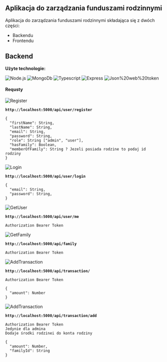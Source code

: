 ## Aplikacja do zarządzania funduszami rodzinnymi

Aplikacja do zarządzania funduszami rodzinnymi składająca się z dwóch części:

- Backendu
- Frontendu

## Backend

**Użyte technologie:**

![Node.js](https://img.shields.io/badge/node.js-339933?style=for-the-badge&logo=node.js&logoColor=white) ![MongoDb](https://img.shields.io/badge/mongodb-47A248?style=for-the-badge&logo=mongodb&logoColor=white) ![Typescript](https://img.shields.io/badge/Typescript-3178C6?style=for-the-badge&logo=Typescript&logoColor=white) ![Express](https://img.shields.io/badge/Express-000000?style=for-the-badge&logo=Express&logoColor=white) ![Json%20web%20token](https://img.shields.io/badge/Json%20web%20token-000000?style=for-the-badge&logo=Jsonwebtokens&logoColor=white)

#### Requsty

![Register](https://img.shields.io/static/v1?style=for-the-badge&label=Register&message=Post&color=yellow)

**`http://localhost:5000/api/user/register`**

```
{
  "firstName": String,
  "lastName": String,
  "email": String,
  "password": String,
  "role": String ["admin", "user"],
  "hasFamily": Boolean,
  "memberOfFamily": String ? Jezeli posiada rodzine to podaj id rodziny
}
```

![Login](https://img.shields.io/static/v1?style=for-the-badge&label=Login&message=Post&color=yellow)

**`http://localhost:5000/api/user/login`**

```
{
  "email": String,
  "password": String,
}
```

![GetUser](https://img.shields.io/static/v1?style=for-the-badge&label=Get%20User&message=Get&color=43a047)

**`http://localhost:5000/api/user/me`**

```
Authorization Bearer Token
```

![GetFamily](https://img.shields.io/static/v1?style=for-the-badge&label=Get%20family&message=Get&color=43a047)

**`http://localhost:5000/api/family`**

```
Authorization Bearer Token
```

![AddTransaction](https://img.shields.io/static/v1?style=for-the-badge&label=Add%20Transaction&message=Post&color=yellow)

**`http://localhost:5000/api/transaction/`**

```
Authorization Bearer Token

{
  "amount": Number
}
```

![AddTransaction](https://img.shields.io/static/v1?style=for-the-badge&label=Add%20Transaction&message=Post&color=yellow)

**`http://localhost:5000/api/transaction/add`**

```
Authorization Bearer Token
Jedynie dla admina
Dodaje środki rodzinei do konta rodziny

{
  "amount": Number,
  "familyId": String
}
```
